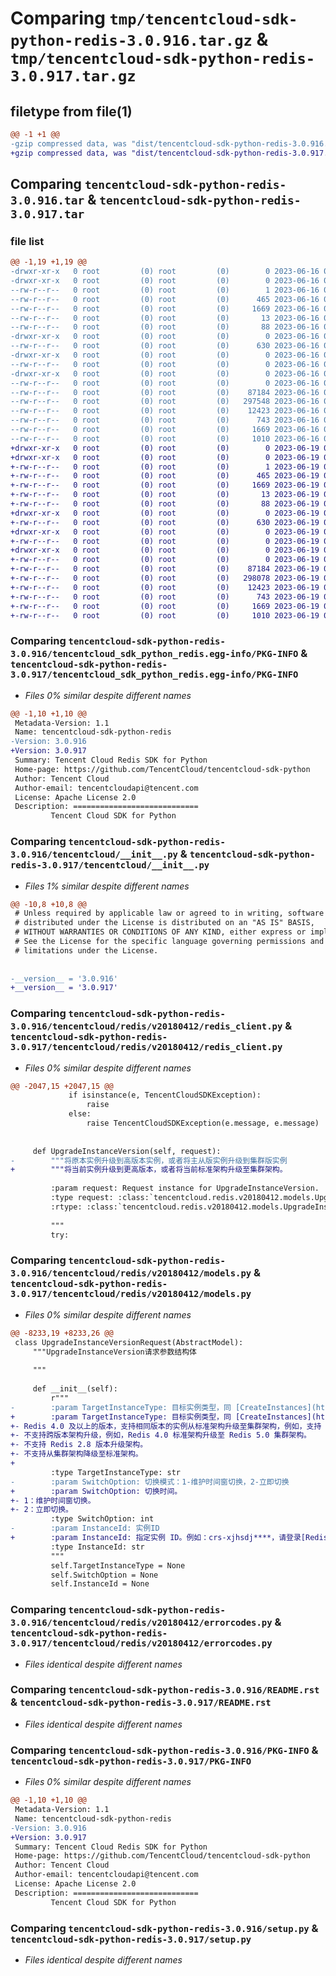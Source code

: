 # Comparing `tmp/tencentcloud-sdk-python-redis-3.0.916.tar.gz` & `tmp/tencentcloud-sdk-python-redis-3.0.917.tar.gz`

## filetype from file(1)

```diff
@@ -1 +1 @@
-gzip compressed data, was "dist/tencentcloud-sdk-python-redis-3.0.916.tar", last modified: Fri Jun 16 00:39:22 2023, max compression
+gzip compressed data, was "dist/tencentcloud-sdk-python-redis-3.0.917.tar", last modified: Mon Jun 19 00:31:03 2023, max compression
```

## Comparing `tencentcloud-sdk-python-redis-3.0.916.tar` & `tencentcloud-sdk-python-redis-3.0.917.tar`

### file list

```diff
@@ -1,19 +1,19 @@
-drwxr-xr-x   0 root         (0) root         (0)        0 2023-06-16 00:39:22.000000 tencentcloud-sdk-python-redis-3.0.916/
-drwxr-xr-x   0 root         (0) root         (0)        0 2023-06-16 00:39:22.000000 tencentcloud-sdk-python-redis-3.0.916/tencentcloud_sdk_python_redis.egg-info/
--rw-r--r--   0 root         (0) root         (0)        1 2023-06-16 00:39:22.000000 tencentcloud-sdk-python-redis-3.0.916/tencentcloud_sdk_python_redis.egg-info/dependency_links.txt
--rw-r--r--   0 root         (0) root         (0)      465 2023-06-16 00:39:22.000000 tencentcloud-sdk-python-redis-3.0.916/tencentcloud_sdk_python_redis.egg-info/SOURCES.txt
--rw-r--r--   0 root         (0) root         (0)     1669 2023-06-16 00:39:22.000000 tencentcloud-sdk-python-redis-3.0.916/tencentcloud_sdk_python_redis.egg-info/PKG-INFO
--rw-r--r--   0 root         (0) root         (0)       13 2023-06-16 00:39:22.000000 tencentcloud-sdk-python-redis-3.0.916/tencentcloud_sdk_python_redis.egg-info/top_level.txt
--rw-r--r--   0 root         (0) root         (0)       88 2023-06-16 00:39:22.000000 tencentcloud-sdk-python-redis-3.0.916/setup.cfg
-drwxr-xr-x   0 root         (0) root         (0)        0 2023-06-16 00:39:22.000000 tencentcloud-sdk-python-redis-3.0.916/tencentcloud/
--rw-r--r--   0 root         (0) root         (0)      630 2023-06-16 00:39:22.000000 tencentcloud-sdk-python-redis-3.0.916/tencentcloud/__init__.py
-drwxr-xr-x   0 root         (0) root         (0)        0 2023-06-16 00:39:22.000000 tencentcloud-sdk-python-redis-3.0.916/tencentcloud/redis/
--rw-r--r--   0 root         (0) root         (0)        0 2023-06-16 00:39:22.000000 tencentcloud-sdk-python-redis-3.0.916/tencentcloud/redis/__init__.py
-drwxr-xr-x   0 root         (0) root         (0)        0 2023-06-16 00:39:22.000000 tencentcloud-sdk-python-redis-3.0.916/tencentcloud/redis/v20180412/
--rw-r--r--   0 root         (0) root         (0)        0 2023-06-16 00:39:22.000000 tencentcloud-sdk-python-redis-3.0.916/tencentcloud/redis/v20180412/__init__.py
--rw-r--r--   0 root         (0) root         (0)    87184 2023-06-16 00:39:22.000000 tencentcloud-sdk-python-redis-3.0.916/tencentcloud/redis/v20180412/redis_client.py
--rw-r--r--   0 root         (0) root         (0)   297548 2023-06-16 00:39:22.000000 tencentcloud-sdk-python-redis-3.0.916/tencentcloud/redis/v20180412/models.py
--rw-r--r--   0 root         (0) root         (0)    12423 2023-06-16 00:39:22.000000 tencentcloud-sdk-python-redis-3.0.916/tencentcloud/redis/v20180412/errorcodes.py
--rw-r--r--   0 root         (0) root         (0)      743 2023-06-16 00:39:22.000000 tencentcloud-sdk-python-redis-3.0.916/README.rst
--rw-r--r--   0 root         (0) root         (0)     1669 2023-06-16 00:39:22.000000 tencentcloud-sdk-python-redis-3.0.916/PKG-INFO
--rw-r--r--   0 root         (0) root         (0)     1010 2023-06-16 00:39:22.000000 tencentcloud-sdk-python-redis-3.0.916/setup.py
+drwxr-xr-x   0 root         (0) root         (0)        0 2023-06-19 00:31:03.000000 tencentcloud-sdk-python-redis-3.0.917/
+drwxr-xr-x   0 root         (0) root         (0)        0 2023-06-19 00:31:03.000000 tencentcloud-sdk-python-redis-3.0.917/tencentcloud_sdk_python_redis.egg-info/
+-rw-r--r--   0 root         (0) root         (0)        1 2023-06-19 00:31:03.000000 tencentcloud-sdk-python-redis-3.0.917/tencentcloud_sdk_python_redis.egg-info/dependency_links.txt
+-rw-r--r--   0 root         (0) root         (0)      465 2023-06-19 00:31:03.000000 tencentcloud-sdk-python-redis-3.0.917/tencentcloud_sdk_python_redis.egg-info/SOURCES.txt
+-rw-r--r--   0 root         (0) root         (0)     1669 2023-06-19 00:31:03.000000 tencentcloud-sdk-python-redis-3.0.917/tencentcloud_sdk_python_redis.egg-info/PKG-INFO
+-rw-r--r--   0 root         (0) root         (0)       13 2023-06-19 00:31:03.000000 tencentcloud-sdk-python-redis-3.0.917/tencentcloud_sdk_python_redis.egg-info/top_level.txt
+-rw-r--r--   0 root         (0) root         (0)       88 2023-06-19 00:31:03.000000 tencentcloud-sdk-python-redis-3.0.917/setup.cfg
+drwxr-xr-x   0 root         (0) root         (0)        0 2023-06-19 00:31:03.000000 tencentcloud-sdk-python-redis-3.0.917/tencentcloud/
+-rw-r--r--   0 root         (0) root         (0)      630 2023-06-19 00:31:03.000000 tencentcloud-sdk-python-redis-3.0.917/tencentcloud/__init__.py
+drwxr-xr-x   0 root         (0) root         (0)        0 2023-06-19 00:31:03.000000 tencentcloud-sdk-python-redis-3.0.917/tencentcloud/redis/
+-rw-r--r--   0 root         (0) root         (0)        0 2023-06-19 00:31:03.000000 tencentcloud-sdk-python-redis-3.0.917/tencentcloud/redis/__init__.py
+drwxr-xr-x   0 root         (0) root         (0)        0 2023-06-19 00:31:03.000000 tencentcloud-sdk-python-redis-3.0.917/tencentcloud/redis/v20180412/
+-rw-r--r--   0 root         (0) root         (0)        0 2023-06-19 00:31:03.000000 tencentcloud-sdk-python-redis-3.0.917/tencentcloud/redis/v20180412/__init__.py
+-rw-r--r--   0 root         (0) root         (0)    87184 2023-06-19 00:31:03.000000 tencentcloud-sdk-python-redis-3.0.917/tencentcloud/redis/v20180412/redis_client.py
+-rw-r--r--   0 root         (0) root         (0)   298078 2023-06-19 00:31:03.000000 tencentcloud-sdk-python-redis-3.0.917/tencentcloud/redis/v20180412/models.py
+-rw-r--r--   0 root         (0) root         (0)    12423 2023-06-19 00:31:03.000000 tencentcloud-sdk-python-redis-3.0.917/tencentcloud/redis/v20180412/errorcodes.py
+-rw-r--r--   0 root         (0) root         (0)      743 2023-06-19 00:31:03.000000 tencentcloud-sdk-python-redis-3.0.917/README.rst
+-rw-r--r--   0 root         (0) root         (0)     1669 2023-06-19 00:31:03.000000 tencentcloud-sdk-python-redis-3.0.917/PKG-INFO
+-rw-r--r--   0 root         (0) root         (0)     1010 2023-06-19 00:31:03.000000 tencentcloud-sdk-python-redis-3.0.917/setup.py
```

### Comparing `tencentcloud-sdk-python-redis-3.0.916/tencentcloud_sdk_python_redis.egg-info/PKG-INFO` & `tencentcloud-sdk-python-redis-3.0.917/tencentcloud_sdk_python_redis.egg-info/PKG-INFO`

 * *Files 0% similar despite different names*

```diff
@@ -1,10 +1,10 @@
 Metadata-Version: 1.1
 Name: tencentcloud-sdk-python-redis
-Version: 3.0.916
+Version: 3.0.917
 Summary: Tencent Cloud Redis SDK for Python
 Home-page: https://github.com/TencentCloud/tencentcloud-sdk-python
 Author: Tencent Cloud
 Author-email: tencentcloudapi@tencent.com
 License: Apache License 2.0
 Description: ============================
         Tencent Cloud SDK for Python
```

### Comparing `tencentcloud-sdk-python-redis-3.0.916/tencentcloud/__init__.py` & `tencentcloud-sdk-python-redis-3.0.917/tencentcloud/__init__.py`

 * *Files 1% similar despite different names*

```diff
@@ -10,8 +10,8 @@
 # Unless required by applicable law or agreed to in writing, software
 # distributed under the License is distributed on an "AS IS" BASIS,
 # WITHOUT WARRANTIES OR CONDITIONS OF ANY KIND, either express or implied.
 # See the License for the specific language governing permissions and
 # limitations under the License.
 
 
-__version__ = '3.0.916'
+__version__ = '3.0.917'
```

### Comparing `tencentcloud-sdk-python-redis-3.0.916/tencentcloud/redis/v20180412/redis_client.py` & `tencentcloud-sdk-python-redis-3.0.917/tencentcloud/redis/v20180412/redis_client.py`

 * *Files 0% similar despite different names*

```diff
@@ -2047,15 +2047,15 @@
             if isinstance(e, TencentCloudSDKException):
                 raise
             else:
                 raise TencentCloudSDKException(e.message, e.message)
 
 
     def UpgradeInstanceVersion(self, request):
-        """将原本实例升级到高版本实例，或者将主从版实例升级到集群版实例
+        """将当前实例升级到更高版本，或者将当前标准架构升级至集群架构。
 
         :param request: Request instance for UpgradeInstanceVersion.
         :type request: :class:`tencentcloud.redis.v20180412.models.UpgradeInstanceVersionRequest`
         :rtype: :class:`tencentcloud.redis.v20180412.models.UpgradeInstanceVersionResponse`
 
         """
         try:
```

### Comparing `tencentcloud-sdk-python-redis-3.0.916/tencentcloud/redis/v20180412/models.py` & `tencentcloud-sdk-python-redis-3.0.917/tencentcloud/redis/v20180412/models.py`

 * *Files 0% similar despite different names*

```diff
@@ -8233,19 +8233,26 @@
 class UpgradeInstanceVersionRequest(AbstractModel):
     """UpgradeInstanceVersion请求参数结构体
 
     """
 
     def __init__(self):
         r"""
-        :param TargetInstanceType: 目标实例类型，同 [CreateInstances](https://cloud.tencent.com/document/api/239/20026) 的Type，即实例要变更的目标类型
+        :param TargetInstanceType: 目标实例类型，同 [CreateInstances](https://cloud.tencent.com/document/api/239/20026) 的**TypeId**，即实例要变更的目标类型。
+- Redis 4.0 及以上的版本，支持相同版本的实例从标准架构升级至集群架构，例如，支持 Redis 4.0 标准架构升级至 Redis 4.0 集群架构。
+- 不支持跨版本架构升级，例如，Redis 4.0 标准架构升级至 Redis 5.0 集群架构。
+- 不支持 Redis 2.8 版本升级架构。
+- 不支持从集群架构降级至标准架构。
+
         :type TargetInstanceType: str
-        :param SwitchOption: 切换模式：1-维护时间窗切换，2-立即切换
+        :param SwitchOption: 切换时间。
+- 1：维护时间窗切换。
+- 2：立即切换。
         :type SwitchOption: int
-        :param InstanceId: 实例ID
+        :param InstanceId: 指定实例 ID。例如：crs-xjhsdj****，请登录[Redis控制台](https://console.cloud.tencent.com/redis#/)在实例列表复制实例 ID。
         :type InstanceId: str
         """
         self.TargetInstanceType = None
         self.SwitchOption = None
         self.InstanceId = None
```

### Comparing `tencentcloud-sdk-python-redis-3.0.916/tencentcloud/redis/v20180412/errorcodes.py` & `tencentcloud-sdk-python-redis-3.0.917/tencentcloud/redis/v20180412/errorcodes.py`

 * *Files identical despite different names*

### Comparing `tencentcloud-sdk-python-redis-3.0.916/README.rst` & `tencentcloud-sdk-python-redis-3.0.917/README.rst`

 * *Files identical despite different names*

### Comparing `tencentcloud-sdk-python-redis-3.0.916/PKG-INFO` & `tencentcloud-sdk-python-redis-3.0.917/PKG-INFO`

 * *Files 0% similar despite different names*

```diff
@@ -1,10 +1,10 @@
 Metadata-Version: 1.1
 Name: tencentcloud-sdk-python-redis
-Version: 3.0.916
+Version: 3.0.917
 Summary: Tencent Cloud Redis SDK for Python
 Home-page: https://github.com/TencentCloud/tencentcloud-sdk-python
 Author: Tencent Cloud
 Author-email: tencentcloudapi@tencent.com
 License: Apache License 2.0
 Description: ============================
         Tencent Cloud SDK for Python
```

### Comparing `tencentcloud-sdk-python-redis-3.0.916/setup.py` & `tencentcloud-sdk-python-redis-3.0.917/setup.py`

 * *Files identical despite different names*

